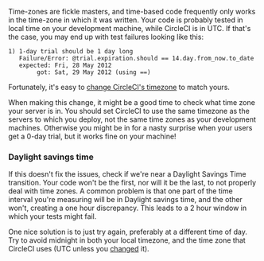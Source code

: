 <!--

title: Time-based results are one day off
last_updated: Feb 3, 2013

-->

Time-zones are fickle masters, and time-based code frequently only works in the time-zone in which it was written.
Your code is probably tested in local time on your development machine, while CircleCI is in UTC.
If that's the case, you may end up with test failures looking like this:

```
1) 1-day trial should be 1 day long
   Failure/Error: @trial.expiration.should == 14.day.from_now.to_date
   expected: Fri, 28 May 2012
        got: Sat, 29 May 2012 (using ==)
```

Fortunately, it's easy to [change CircleCI's timezone](/docs/configuration#timezone)
to match yours.

When making this change, it might be a good time to check what time zone your server is in.
You should set CircleCI to use the same timezone as the servers to which you deploy, not the same time zones as your development machines.
Otherwise you might be in for a nasty surprise when your users get a 0-day trial, but it works fine on your machine!

### Daylight savings time

If this doesn't fix the issues, check if we're near a Daylight Savings Time transition.
Your code won't be the first, nor will it be the last, to not properly deal with time zones.
A common problem is that one part of the time interval you're measuring will be in Daylight savings time, and the other won't, creating a one hour discrepancy.
This leads to a 2 hour window in which your tests might fail.

One nice solution is to just try again, preferably at a different time of day.
Try to avoid midnight in both your local timezone, and the time zone that CircleCI uses (UTC unless you [changed](/docs/configuration#timezone) it).
